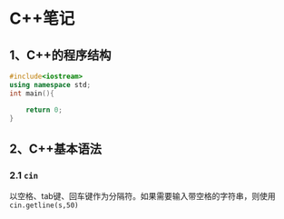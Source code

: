 # C++笔记
## 1、C++的程序结构
```c++
#include<iostream>
using namespace std;
int main(){

	return 0;
}
```
## 2、C++基本语法
### 2.1 `cin`
以空格、tab键、回车键作为分隔符。如果需要输入带空格的字符串，则使用 `cin.getline(s,50)`